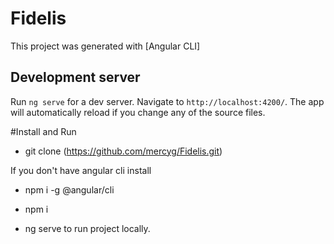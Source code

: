 # Fidelis

This project was generated with [Angular CLI]

## Development server

Run `ng serve` for a dev server. Navigate to `http://localhost:4200/`. The app will automatically reload if you change any of the source files.


#Install and Run 

- git clone (https://github.com/mercyg/Fidelis.git)

If you don't have angular cli install 

- npm i -g @angular/cli

- npm i

- ng serve to run project locally.

